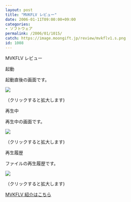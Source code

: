 ```yaml
---
layout: post
title: "MVKFLV レビュー"
date: 2006-01-11T09:00:00+09:00
categories:
- ソフトウェア
permalink: /2006/01/1015/
catch: https://image.moongift.jp/review/mvkflv1.s.png
id: 1008
---
```

MVKFLV レビュー  
<!--more-->

起動

  

起動直後の画面です。

  

[![](https://image.moongift.jp/review/mvkflv2.s.png)](https://image.moongift.jp/review/mvkflv2.png)  
  
（クリックすると拡大します)

  

再生中

  

再生中の画面です。

  

[![](https://image.moongift.jp/review/mvkflv1.s.png)](https://image.moongift.jp/review/mvkflv1.png)  
  
（クリックすると拡大します)

  

再生履歴

  

ファイルの再生履歴です。

  

[![](https://image.moongift.jp/review/mvkflv3.s.png)](https://image.moongift.jp/review/mvkflv3.png)  
  
（クリックすると拡大します)

  

[MVKFLV 紹介はこちら](http://fw.moongift.jp/intro/i-1002.html)

